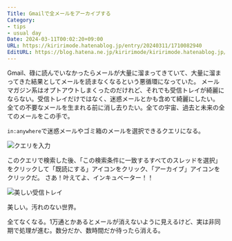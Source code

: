 ```yaml
---
Title: Gmailで全メールをアーカイブする
Category:
- tips
- usual day
Date: 2024-03-11T00:02:20+09:00
URL: https://kiririmode.hatenablog.jp/entry/20240311/1710082940
EditURL: https://blog.hatena.ne.jp/kiririmode/kiririmode.hatenablog.jp/atom/entry/6801883189089761077
---
```


Gmail、碌に読んでいなかったらメールが大量に溜まってきていて、大量に溜まってきた結果としてメールを読まなくなるという悪循環になっていた。
メールマガジン系はオプトアウトしまくったのだけれど、それでも受信トレイが綺麗にならない。受信トレイだけではなく、迷惑メールとかも含めて綺麗にしたい。
全ての不要なメールを生まれる前に消し去りたい。全ての宇宙、過去と未来の全てのメールをこの手で。

`in:anywhere`で迷惑メールやゴミ箱のメールを選択できるクエリになる。

![クエリを入力](https://cdn-ak.f.st-hatena.com/images/fotolife/k/kiririmode/20240310/20240310235143_original.png)

このクエリで検索した後、「この検索条件に一致するすべてのスレッドを選択」をクリックして「既読にする」アイコンをクリック、「アーカイブ」アイコンをクリックだ。
さあ！叶えてよ、インキュベーター！！

![美しい受信トレイ](https://cdn-ak.f.st-hatena.com/images/fotolife/k/kiririmode/20240310/20240310235348_original.png)

美しい。汚れのない世界。

全てなくなる。1万通とかあるとメールが消えないように見えるけど、実は非同期で処理が進む。数分だか、数時間だか待ったら消える。
